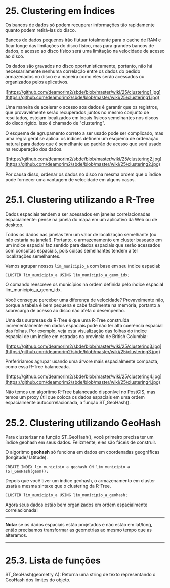 # 25. Clustering em Índices

Os bancos de dados só podem recuperar informações tão rapidamente quanto podem retirá-las do disco.

Bancos de dados pequenos irão flutuar totalmente para o cache de RAM e ficar longe das limitações do disco físico, mas para grandes bancos de dados, o acesso ao disco físico será uma limitação na velocidade de acesso ao disco.

Os dados são gravados no disco oportunisticamente, portanto, não há necessariamente nenhuma correlação entre os dados do pedido armazenados no disco e a maneira como eles serão acessados ou organizados pelos aplicativos.

![https://github.com/deamorim2/sbde/blob/master/wiki/25/clustering1.jpg](https://github.com/deamorim2/sbde/blob/master/wiki/25/clustering1.jpg)

Uma maneira de acelerar o acesso aos dados é garantir que os registros, que provavelmente serão recuperados juntos no mesmo conjunto de resultados, estejam localizados em locais físicos semelhantes nos discos do disco rígido. Isso é chamado de "clustering".

O esquema de agrupamento correto a ser usado pode ser complicado, mas uma regra geral se aplica: os índices definem um esquema de ordenação natural para dados que é semelhante ao padrão de acesso que será usado na recuperação dos dados.

![https://github.com/deamorim2/sbde/blob/master/wiki/25/clustering2.jpg](https://github.com/deamorim2/sbde/blob/master/wiki/25/clustering2.jpg)

Por causa disso, ordenar os dados no disco na mesma ordem que o índice pode fornecer uma vantagem de velocidade em alguns casos.

# 25.1. Clustering utilizando a R-Tree

Dados espaciais tendem a ser acessados em janelas correlacionadas espacialmente: pense na janela do mapa em um aplicativo da Web ou de desktop.

Todos os dados nas janelas têm um valor de localização semelhante (ou não estaria na janela!). Portanto, o armazenamento em cluster baseado em um índice espacial faz sentido para dados espaciais que serão acessados com consultas espaciais, pois coisas semelhantes tendem a ter localizações semelhantes.

Vamos agrupar nossos `lim_municipio_a` com base em seu índice espacial:

    CLUSTER lim_municipio_a USING lim_municipio_a_geom_idx;

O comando reescreve os municípios na ordem definida pelo índice espacial lim_municipio_a_geom_idx.

Você consegue perceber uma diferença de velocidade? Provavelmente não, porque a tabela é bem pequena e cabe facilmente na memória, portanto a sobrecarga de acesso ao disco não afeta o desempenho.

Uma das surpresas da R-Tree é que uma R-Tree construída incrementalmente em dados espaciais pode não ter alta coerência espacial das folhas. Por exemplo, veja esta visualização das folhas do índice espacial de um índice em estradas na província de British Columbia:

![https://github.com/deamorim2/sbde/blob/master/wiki/25/clustering3.jpg](https://github.com/deamorim2/sbde/blob/master/wiki/25/clustering3.jpg)

Preferiríamos agrupar usando uma árvore mais espacialmente compacta, como essa R-Tree balanceada.

![https://github.com/deamorim2/sbde/blob/master/wiki/25/clustering4.jpg](https://github.com/deamorim2/sbde/blob/master/wiki/25/clustering4.jpg)

Não temos um algoritmo R-Tree balanceado disponível no PostGIS, mas temos um proxy útil que coloca os dados espaciais em uma ordem espacialmente autocorrelacionada, a função ST_GeoHash().

# 25.2. Clustering utilizando GeoHash

Para clusterizar na função ST_GeoHash(), você primeiro precisa ter um índice geohash em seus dados. Felizmente, eles são fáceis de construir.

O algoritmo **geohash** só funciona em dados em coordenadas geográficas (longitude/ latitude).

    CREATE INDEX lim_municipio_a_geohash ON lim_municipio_a (ST_GeoHash(geom));

Depois que você tiver um índice geohash, o armazenamento em cluster usará a mesma sintaxe que o clustering da R-Tree.

    CLUSTER lim_municipio_a USING lim_municipio_a_geohash;

Agora seus dados estão bem organizados em ordem espacialmente correlacionada!

***
**Nota:**
 se os dados espaciais estão projetados e não estão em lat/long, então precisamos transformar as geometrias ao mesmo tempo que as alteramos.
***

# 25.3. Lista de funções

ST_GeoHash(geometry A): Retorna uma string de texto representando o GeoHash dos limites do objeto.

